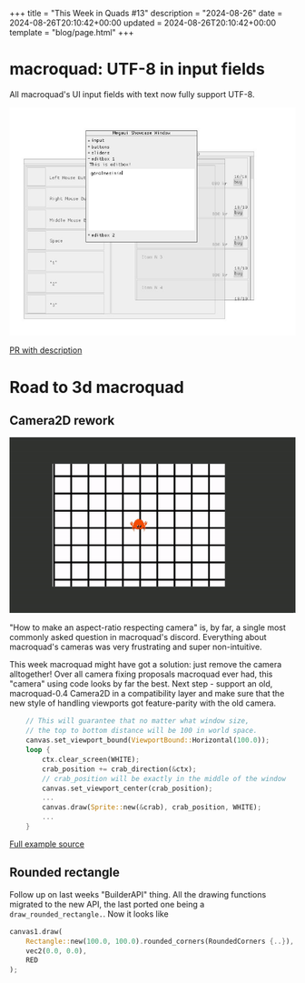 +++
title = "This Week in Quads #13"
description = "2024-08-26"
date = 2024-08-26T20:10:42+00:00
updated = 2024-08-26T20:10:42+00:00
template = "blog/page.html"
+++

# macroquad: UTF-8 in input fields

All macroquad's UI input fields with text now fully support UTF-8.

![utf](/week13/utf.jpg)

[PR with description](https://github.com/not-fl3/macroquad/pull/786/)

# Road to 3d macroquad

## Camera2D rework

![ferris](/week13/ferris.gif)

"How to make an aspect-ratio respecting camera" is, by far, a single most commonly asked question in macroquad's discord. Everything about macroquad's cameras was very frustrating and super non-intuitive.

This week macroquad might have got a solution: just remove the camera alltogether! Over all camera fixing proposals macroquad ever had, this "camera" using code looks by far the best. Next step - support an old, macroquad-0.4 Camera2D in a compatibility layer and make sure that the new style of handling viewports got feature-parity with the old camera.


```rust
    // This will guarantee that no matter what window size,
    // the top to bottom distance will be 100 in world space.
    canvas.set_viewport_bound(ViewportBound::Horizontal(100.0));
    loop {
        ctx.clear_screen(WHITE);
        crab_position += crab_direction(&ctx);
        // crab_position will be exactly in the middle of the window
        canvas.set_viewport_center(crab_position);
        ...
        canvas.draw(Sprite::new(&crab), crab_position, WHITE);
        ...
    }
```

[Full example source](https://github.com/not-fl3/macroquad/blob/reimagine/examples/camera.rs)

## Rounded rectangle

Follow up on last weeks "BuilderAPI" thing. All the drawing functions migrated to the new API, the last ported one being a `draw_rounded_rectangle.`.
Now it looks like

```rust
canvas1.draw(
    Rectangle::new(100.0, 100.0).rounded_corners(RoundedCorners {..}), 
    vec2(0.0, 0.0),
    RED
);
```


